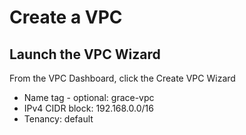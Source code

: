 # Create a VPC

## Launch the VPC Wizard
From the VPC Dashboard, click the Create VPC Wizard
- Name tag - optional: grace-vpc
- IPv4 CIDR block: 192.168.0.0/16
- Tenancy: default